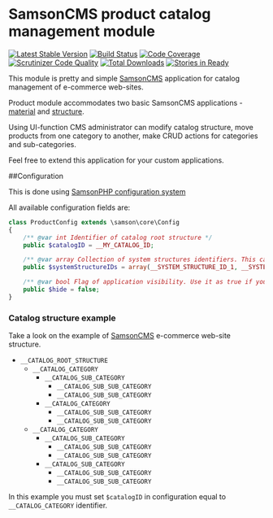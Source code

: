 # SamsonCMS product catalog management module

[![Latest Stable Version](https://poser.pugx.org/samsonos/cms_app_product/v/stable.svg)](https://packagist.org/packages/samsonos/cms_app_product)
[![Build Status](https://scrutinizer-ci.com/g/samsonos/cms_app_product/badges/build.png?b=master)](https://scrutinizer-ci.com/g/samsonos/cms_app_product/build-status/master)
[![Code Coverage](https://scrutinizer-ci.com/g/samsonos/cms_app_product/badges/coverage.png?b=master)](https://scrutinizer-ci.com/g/samsonos/cms_app_product/?branch=master)
[![Scrutinizer Code Quality](https://scrutinizer-ci.com/g/samsonos/cms_app_product/badges/quality-score.png?b=master)](https://scrutinizer-ci.com/g/samsonos/cms_app_product/?branch=master) 
[![Total Downloads](https://poser.pugx.org/samsonos/cms_app_product/downloads.svg)](https://packagist.org/packages/samsonos/cms_app_product)
[![Stories in Ready](https://badge.waffle.io/samsonos/cms_app_product.png?label=ready&title=Ready)](https://waffle.io/samsonos/cms_app_product)

This module is pretty and simple [SamsonCMS](https://github.com/samsoncms/cms) application for catalog management of e-commerce web-sites.

Product module accommodates two basic SamsonCMS applications - [material](https://github.com/samsoncms/material) and [structure](https://github.com/samsonos/cms_app_navigation).

Using UI-function CMS administrator can modify catalog structure, move products from one category to another, make CRUD actions for categories and sub-categories.

Feel free to extend this application for your custom applications.

##Configuration  

This is done using [SamsonPHP configuration system](https://github.com/samsonphp/config)

All available configuration fields are:
```php
class ProductConfig extends \samson\core\Config 
{
    /** @var int Identifier of catalog root structure */
    public $catalogID = __MY_CATALOG_ID;

    /** @var array Collection of system structures identifiers. This categories will be ignored in all application actions */
    public $systemStructureIDs = array(__SYSTEM_STRUCTURE_ID_1, __SYSTEM_STRUCTURE_ID_2, __SYSTEM_STRUCTURE_ID_3);

    /** @var bool Flag of application visibility. Use it as true if you extend current module by custon application */
    public $hide = false;
}
```

### Catalog structure example
Take a look on the example of [SamsonCMS](https://github.com/samsoncms/cms) e-commerce web-site structure.
* ```__CATALOG_ROOT_STRUCTURE```
    * ```__CATALOG_CATEGORY```
        * ```__CATALOG_SUB_CATEGORY```
            * ```__CATALOG_SUB_SUB_CATEGORY```
            * ```__CATALOG_SUB_SUB_CATEGORY```
        * ```__CATALOG_CATEGORY```
            * ```__CATALOG_SUB_SUB_CATEGORY```
            * ```__CATALOG_SUB_SUB_CATEGORY```
    * ```__CATALOG_CATEGORY```
        * ```__CATALOG_SUB_CATEGORY```
            * ```__CATALOG_SUB_SUB_CATEGORY```
            * ```__CATALOG_SUB_SUB_CATEGORY```
        * ```__CATALOG_SUB_CATEGORY```
            * ```__CATALOG_SUB_SUB_CATEGORY```
            * ```__CATALOG_SUB_SUB_CATEGORY```

In this example you must set ```$catalogID``` in configuration equal to ```__CATALOG_CATEGORY``` identifier.

